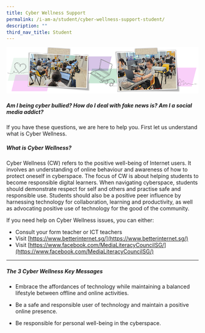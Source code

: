 ```yaml
---
title: Cyber Wellness Support
permalink: /i-am-a/student/cyber-wellness-support-student/
description: ""
third_nav_title: Student
---
```

![](/images/cyberwellness.png)

##### **Am I being cyber bullied? How do I deal with fake news is? Am I a social media addict?**  

If you have these questions, we are here to help you. First let us understand what is Cyber Wellness.


##### **What is Cyber Wellness?** 

Cyber Wellness (CW) refers to the positive well-being of Internet users. It involves an understanding of online behaviour and awareness of how to protect oneself in cyberspace. The focus of CW is about helping students to become responsible digital learners. When navigating cyberspace, students should demonstrate respect for self and others and practise safe and responsible use. Students should also be a positive peer influence by harnessing technology for collaboration, learning and productivity, as well as advocating positive use of technology for the good of the community.

If you need help on Cyber Wellness issues, you can either:

*   Consult your form teacher or ICT teachers
*   Visit&nbsp;[https://www.betterinternet.sg/](https://www.betterinternet.sg/)
*   Visit&nbsp;[https://www.facebook.com/MediaLiteracyCouncilSG/](https://www.facebook.com/MediaLiteracyCouncilSG/)

***

##### **The 3 Cyber Wellness Key Messages**

* Embrace the affordances of technology while maintaining a balanced lifestyle between offline and online activities.

* Be a safe and responsible user of technology and maintain a positive online presence.

* Be responsible for personal well-being in the cyberspace.